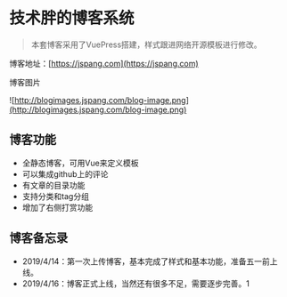 # 技术胖的博客系统

> 本套博客采用了VuePress搭建，样式跟进网络开源模板进行修改。

博客地址：[https://jspang.com](https://jspang.com)

博客图片

![http://blogimages.jspang.com/blog-image.png](http://blogimages.jspang.com/blog-image.png)


## 博客功能

- 全静态博客，可用Vue来定义模板
- 可以集成github上的评论
- 有文章的目录功能
- 支持分类和tag分组
- 增加了右侧打赏功能




## 博客备忘录

- 2019/4/14：第一次上传博客，基本完成了样式和基本功能，准备五一前上线。
- 2019/4/16：博客正式上线，当然还有很多不足，需要逐步完善。1

